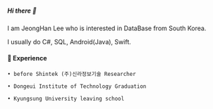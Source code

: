 
  <h5>Hi there 👋</h5>
  
  I am JeongHan Lee who is interested in DataBase from South Korea.
  
  I usually do C#, SQL, Android(Java), Swift.
  
  
  <h4>🎨 Experience</h4>
  
    • before Shintek (주)신라정보기술 Researcher
    
    • Dongeui Institute of Technology Graduation
    
    • Kyungsung University leaving school


<!--
**xian0310567/xian0310567** is a ✨ _special_ ✨ repository because its `README.md` (this file) appears on your GitHub profile.

Here are some ideas to get you started:

- 🔭 I’m currently working on ...
- 🌱 I’m currently learning ...
- 👯 I’m looking to collaborate on ...
- 🤔 I’m looking for help with ...
- 💬 Ask me about ...
- 📫 How to reach me: ...
- 😄 Pronouns: ...
- ⚡ Fun fact: ...
-->
